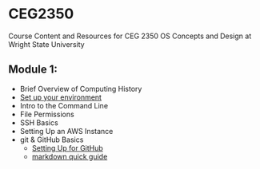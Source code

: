 # CEG2350
Course Content and Resources for CEG 2350 OS Concepts and Design at Wright State University

## Module 1:
- Brief Overview of Computing History
- [Set up your environment](EnvironmentSetup.md)
- Intro to the Command Line
- File Permissions
- SSH Basics
- Setting Up an AWS Instance
- git & GitHub Basics
  - [Setting Up for GitHub](GitHubSetup.md)
  - [markdown quick guide](markdown-demo.md) 


